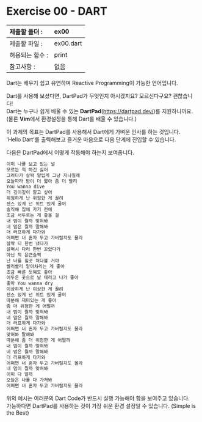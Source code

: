 # Exercise 00 - DART

| 제출할 폴더 :   | ex00      |
| :-------------- | :-------- |
| 제출할 파일 :   | ex00.dart |
| 허용되는 함수 : | print     |
| 참고사항 :      | 없음      |

Dart는 배우기 쉽고 유연하며 Reactive Programming이 가능한 언어입니다.

Dart를 사용해 보셨다면, DartPad가 무엇인지 아시겠지요? 모르신다구요? 괜찮습니다!  
Dart는 누구나 쉽게 배울 수 있는 **DartPad**(https://dartpad.dev/)를 지원하니까요.  
(물론 **Vim**에서 환경설정을 통해 Dart를 배울 수 있습니다.)

이 과제의 목표는 DartPad를 사용해서 Dart에게 가벼운 인사를 하는 것입니다.  
'Hello Dart'를 출력해보고 즐거운 마음으로 다음 단계에 진입할 수 있습니다.

다음은 DartPad에서 어떻게 작동해야 하는지 보여줍니다.

```dart
이미 나를 보고 있는 널
모르는 척 하긴 싫어
그러다가 살짝 얄밉게 그냥 지나칠래
오늘따라 밤이 더 짧아 좀 더 빨리
You wanna dive
더 깊이깊이 알고 싶어
위험하게 난 위험한 게 끌려
센스 있게 넌 위트 있게 굴어
솔직해 집에 가기 전에
조금 서두르는 게 좋을 걸
내 맘이 뭘까 맞혀봐
네 맘은 뭘까 말해봐
더 러프하게 다가와
어쩌면 너 혼자 두고 가버릴지도 몰라
살짝 티 한번 냈다가
살며시 다리 한번 꼬았다가
아닌 척 은근슬쩍
난 너를 힐끗 쳐다볼 거야
빨리빨리 알아차리는 게 좋아
조금 빠른 듯해도 좋아
어두운 곳으로 날 데리고 나가 좋아
좋아 You wanna dry
이상하게 난 이상한 게 끌려
센스 있게 넌 위트 있게 굴어
따분해 재미있는 게 좋아
좀 더 위험한 게 어떨까
내 맘이 뭘까 맞혀봐
네 맘은 뭘까 말해봐
더 러프하게 다가와
어쩌면 너 혼자 두고 가버릴지도 몰라
맞혀봐 말해봐
따분해 좀 더 위험한 게 어떨까
내 맘이 뭘까 맞혀봐
네 맘은 뭘까 말해봐
더 러프하게 다가와
어쩌면 너 혼자 두고 가버릴지도 몰라
내 맘이 뭘까 맞혀봐
이미 다 알까
오늘은 나를 다 가져봐
어쩌면 너 혼자 두고 가버릴지도 몰라
```

위의 예시는 여러분의 Dart Code가 반드시 실행 가능해야 함을 보여주고 있습니다.  
가능하다면 DartPad를 사용하는 것이 가장 쉬운 환경 설정일 수 있습니다. (Simple is the Best)